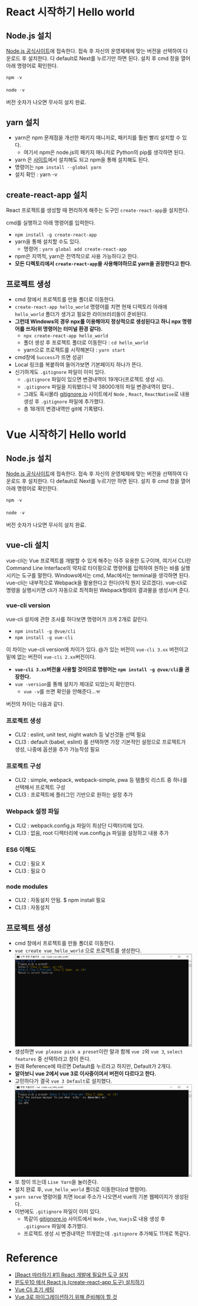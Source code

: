 # React 시작하기 Hello world
## Node.js 설치

[Node.js 공식사이트](https://nodejs.org/en/download/)에 접속한다. 접속 후 자신의 운영체제에 맞는 버전을 선택하여 다운로드 후 설치한다.
다 default로 Next를 누르기만 하면 된다.
설치 후 cmd 창을 열어 아래 명령어로 확인한다.
```node.js
npm -v

node -v
```
버전 숫자가 나오면 무사히 설치 완료.
## yarn 설치
- yarn은 npm 문제점을 개선한 패키지 매니저로, 패키지를 훨씬 빨리 설치할 수 있다.
  - 여기서 npm은 node.js의 패키지 매니저로 Python의 pip를 생각하면 된다.
- yarn 은 [사이트](https://classic.yarnpkg.com/en/docs/install/#windows-stable)에서 설치해도 되고 npm을 통해 설치해도 된다.
- 명령어는 `npm install --global yarn`
- 설치 확인 : yarn -v

## create-react-app 설치
React 프로젝트를 생성할 때 편리하게 해주는 도구인 `create-react-app`을 설치한다.

cmd를 실행하고 아래 명령어를 입력한다.
- `npm install -g create-react-app`
- yarn을 통해 설치할 수도 있다.
  - 명령어 : `yarn global add create-react-app`
- npm은 지역적, yarn은 전역적으로 사용 가능하다고 한다.
- **모든 디렉토리에서 `create-react-app`을 사용해야하므로 yarn을 권장한다고 한다.**

## 프로젝트 생성
- cmd 창에서 프로젝트를 만들 폴더로 이동한다.
- `create-react-app hello_world` 명령어를 치면 현재 디렉토리 아래에 `hello_world` 폴더가 생가고 필요한 라이브러리들이 준비된다.
- **그런데 Windows의 경우 npx를 이용해야지 정상적으로 생성된다고 하니 npx 명령어를 쓰자(위 명령어는 터미널 환경 같다).**
  - `npx create-react-app hello_world`
  - 폴더 생성 후 프로젝트 폴더로 이동한다 : `cd hello_world`
  - yarn으로 프로젝트를 시작해본다 : `yarn start`
- cmd창에 `Success`가 뜨면 성공!
- Local 링크를 복붙하여 들어가보면 기본페이지 하나가 뜬다.
- 신기하게도 `.gitignore` 파일이 이미 있다.
  - `.gitignore` 파일이 있으면 변경내역이 19개다(프로젝트 생성 시).
  - `.gitignore` 파일을 지워봤더니 약 38000개의 파일 변경내역이 떴다..
  - 그래도 혹시몰라 [gitignore.io](https://www.toptal.com/developers/gitignore) 사이트에서 `Node` , `React`, `ReactNative`로 내용 생성 후 `.gitignore` 파일에 추가했다.
  - 총 18개의 변경내역만 git에 기록됐다.

# Vue 시작하기 Hello world
## Node.js 설치

[Node.js 공식사이트](https://nodejs.org/en/download/)에 접속한다. 접속 후 자신의 운영체제에 맞는 버전을 선택하여 다운로드 후 설치한다.
다 default로 Next를 누르기만 하면 된다.
설치 후 cmd 창을 열어 아래 명령어로 확인한다.

```node.js
npm -v

node -v
```
버전 숫자가 나오면 무사히 설치 완료.

## vue-cli 설치
vue-cli는 Vue 프로젝트를 개발할 수 있게 해주는 아주 유용한 도구이며, 여기서 CLI란 Command Line Interface의 약자로 타이핑으로 명령어를 입력하여 원하는 바를 실행시키는 도구를 말한다. Windows에서는 cmd, Mac에서는 terminal을 생각하면 된다. vue-cli는 내부적으로 Webpack을 활용한다고 한다(아직 뭔지 모르겠다). vue-cli로 명령을 실행시키면 cli가 자동으로 최적화된 Webpack형태의 결과물을 생성시켜 준다.
### vue-cli version
vue-cli 설치에 관한 조사를 하다보면 명령어가 크게 2개로 갈린다.
- `npm install -g @vue/cli`
- `npm install -g vue-cli`

이 차이는 vue-cli version에 차이가 있다. @가 있는 버전이 `vue-cli 3.xx` 버전이고 밑에 없는 버전이 `vue-cli 2.xx`버전이다. 
- **`vue-cli 3.xx`버전을 사용할 것이므로 명령어는 `npm install -g @vue/cli`을 권장한다.**
- `vue -version`를 통해 설치가 제대로 되었는지 확인한다.
  - `vue -v`를 쓰면 확인을 안해준다...ㅠ

버전의 차이는 다음과 같다.

### 프로젝트 생성
- CLI2 : eslint, unit test, night watch 등 낯선것들 선택 필요
- CLI3 : default (babel, eslint) 를 선택하면 가장 기본적인 설정으로 프로젝트가 생성, 나중에 옵션을 추가 가능작성 필요
### 프로젝트 구성
- CLI2 : simple, webpack, webpack-simple, pwa 등 템플릿 리스트 중 하나를 선택해서 프로젝트 구성
- CLI3 : 프로젝트에 플러그인 기반으로 원하는 설정 추가
### Webpack 설정 파일
- CLI2 : webpack.config.js 파일이 최상단 디렉터리에 있다.
- CLI3 : 없음, root 디렉터리에 vue.config.js 파일을 설정하고 내용 추가
### ES6 이해도
- CLI2 : 필요 X
- CLI3 : 필요 O
### node modules
- CLI2 : 자동설치 안됨. $ npm install 필요
- CLI3 : 자동설치

## 프로젝트 생성
- cmd 창에서 프로젝트를 만들 폴더로 이동한다.
- `vue create vue_hello_world` 으로 프로젝트를 생성한다.
![vue_please_pick_a_preset](./_img/vue_please_pick_a_preset.PNG)
- 생성하면 `vue please pick a preset`이란 말과 함께 `vue 2`와 `vue 3`, `select features` 중 선택하라고 창이 뜬다.
- 원래 Reference에 따르면 Default를 누르라고 하지만, Default가 2개다.
- **알아보니 vue 2에서 vue 3로 이사중이여서 버전이 다르다고 한다.**
- 고민하다가 결국 `vue 3 Default`로 설치했다.
![vue_pick_the_package_manager](./_img/vue_pick_the_package_manager.PNG)
- 또 창이 뜨는데 `Lise Yarn`을 눌러준다.
- 설치 완료 후, `vue_hello_world` 폴더로 이동한다(cd 명령어).
- `yarn serve` 명령어를 치면 local 주소가 나오면서 vue의 기본 웹페이지가 생성된다.
- 이번에도 `.gitignore` 파일이 이미 있다.
  - 똑같이 [gitignore.io](https://www.toptal.com/developers/gitignore) 사이트에서 `Node` , `Vue`, `Vuejs`로 내용 생성 후 `.gitignore` 파일에 추가했다.
  - 프로젝트 생성 시 변경내역은 11개였는데 `.gitignore` 추가해도 11개로 똑같다.

# Reference

- [[React 따라하기 #1] React 개발에 필요한 도구 설치](https://hello-bryan.tistory.com/97?category=695724)
- [윈도우10 에서 React js (create-react-app 도구) 설치하기](https://leeph.tistory.com/25?category=680041)
- [Vue Cli 초기 세팅](https://velog.io/@recordboy/Vue-Cli-%EC%B4%88%EA%B8%B0-%EC%84%B8%ED%8C%85)
- [Vue 3로 마이그레이션하기 위해 준비해야 할 것](https://ui.toast.com/weekly-pick/ko_20200804#vue-3%EB%A1%9C-%EB%A7%88%EC%9D%B4%EA%B7%B8%EB%A0%88%EC%9D%B4%EC%85%98%ED%95%98%EA%B8%B0-%EC%9C%84%ED%95%B4-%EC%A4%80%EB%B9%84%ED%95%B4%EC%95%BC-%ED%95%A0-%EA%B2%83)